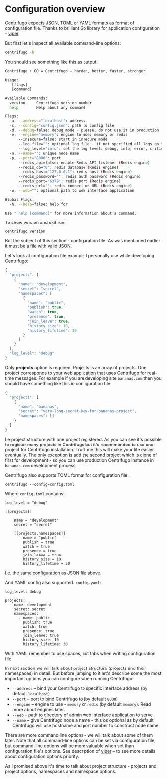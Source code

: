 # Configuration overview

Centrifugo expects JSON, TOML or YAML formats as format of configuration file.
Thanks to brilliant Go library for application configuration - [viper](https://github.com/spf13/viper).

But first let's inspect all available command-line options:

```bash
centrifugo -h
```

You should see something like this as output:

```bash
Centrifuge + GO = Centrifugo – harder, better, faster, stronger

Usage:
   [flags]
   [command]

Available Commands:
  version     Centrifugo version number
  help        Help about any command

Flags:
  -a, --address="localhost": address
  -c, --config="config.json": path to config file
  -d, --debug=false: debug mode - please, do not use it in production
  -e, --engine="memory": engine to use: memory or redis
      --insecure=false: start in insecure mode
      --log_file="": optional log file - if not specified all logs go to STDOUT
      --log_level="info": set the log level: debug, info, error, critical, fatal or none
  -n, --name="": unique node name
  -p, --port="8000": port
      --redis_api=false: enable Redis API listener (Redis engine)
      --redis_db="0": redis database (Redis engine)
      --redis_host="127.0.0.1": redis host (Redis engine)
      --redis_password="": redis auth password (Redis engine)
      --redis_port="6379": redis port (Redis engine)
      --redis_url="": redis connection URL (Redis engine)
  -w, --web="": optional path to web interface application

Global Flags:
  -h, --help=false: help for

Use " help [command]" for more information about a command.
```

To show version and exit run:

```
centrifugo version
```

But the subject of this section - configuration file. As was mentioned earlier it must be a file with valid JSON.

Let's look at configuration file example I personally use while developing Centrifugo:

```javascript
{
  "projects": [
    {
      "name": "development",
      "secret": "secret",
      "namespaces": [
        {
          "name": "public",
          "publish": true,
          "watch": true,
          "presence": true,
          "join_leave": true,
          "history_size": 10,
          "history_lifetime": 30
        }
      ]
    }
  ],
  "log_level": "debug"
}
```

Only **projects** option is required. Projects is an array of projects. One project corresponds to your web application
that uses Centrifugo for real-time messages. For example if you are developing site `bananas.com` then you should have
something like this in configuration file:

```javascript
{
  "projects": [
    {
      "name": "bananas",
      "secret": "very-long-secret-key-for-bananas-project",
      "namespaces": []
    }
  ]
}
```

I.e project structure with one project registered. As you can see it's possible to register many projects in Centrifugo but
it's recommended to use one project for Centrifugo installation. Trust me this will make your life easier eventually.
The only exception is add the second project which is clone of first for development - so you can use production Centrifugo
instance in `bananas.com` development process.

Centrifugo also supports TOML format for configuration file:

```
centrifugo --config=config.toml
```

Where `config.toml` contains:

```
log_level = "debug"

[[projects]]

	name = "development"
	secret = "secret"

	[[projects.namespaces]]
		name = "public"
		publish = true
		watch = true
		presence = true
        join_leave = true
        history_size = 10
        history_lifetime = 30
```

I.e. the same configuration as JSON file above.

And YAML config also supported. `config.yaml`:

```
log_level: debug

projects:
  - name: development
    secret: secret
    namespaces:
      - name: public
        publish: true
        watch: true
        presence: true
        join_leave: true
        history_size: 10
        history_lifetime: 30

```

With YAML remember to use spaces, not tabs when writing configuration file

In next section we will talk about project structure (projects and their namespaces) in detail. But before jumping to it
let's describe some the most important options you can configure when running Centrifugo:

* `--address` – bind your Centrifugo to specific interface address (by default `localhost`)
* `--port` – port to bind Centrifugo to (by default `8000`)
* `--engine` – engine to use - `memory` or `redis` (by default `memory`). Read more about engines later.
* `--web` – path to directory of admin web interface application to serve
* `--name` – give Centrifugo node a name - this os optional as by default Centrifugo will use hostname and port number to construct node name.

There are more command line options - we will talk about some of them later. Note that all command-line options can
be set via configuration file, but command-line options will be more valuable when set than configuration file's options.
See description of [viper](https://github.com/spf13/viper) – to see more details about configuration options priority.

As I promised above it's time to talk about project structure - projects and project options, namespaces and namespace options.